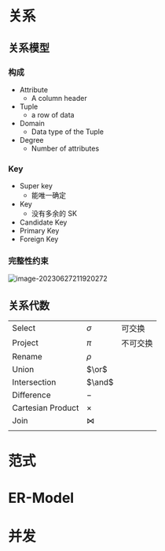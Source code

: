 # 关系

## 关系模型

### 构成

- Attribute
  - A column header
- Tuple
  - a row of data
- Domain
  - Data type of the Tuple
- Degree
  - Number of attributes

### Key

- Super key
  - 能唯一确定
- Key
  - 没有多余的 SK
- Candidate Key
- Primary Key
- Foreign Key

### 完整性约束

![image-20230627211920272](https://pic-1257412153.cos.ap-nanjing.myqcloud.com/images/2023/06/27/image-20230627211920272-99452b.png)

## 关系代数

|                   |           |          |
| ----------------- | --------- | -------- |
| Select            | $\sigma$  | 可交换   |
| Project           | $\pi$     | 不可交换 |
| Rename            | $\rho$    |          |
| Union             | $\or$     |          |
| Intersection      | $\and$    |          |
| Difference        | $-$       |          |
| Cartesian Product | $\times$  |          |
| Join              | $\bowtie$ |          |
|                   |           |          |



# 范式





# ER-Model





# 并发